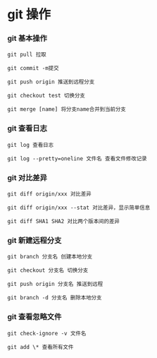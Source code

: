 # git 操作

### git 基本操作

`git pull 拉取`

`git commit -m提交`

`git push origin 推送到远程分支`

`git checkout test 切换分支`

`git merge [name] 将分支name合并到当前分支`

### git 查看日志

`git log 查看日志`

`git log --pretty=oneline 文件名 查看文件修改记录`

### git 对比差异

`git diff origin/xxx 对比差异`

`git diff origin/xxx --stat 对比差异，显示简单信息`

`git diff SHA1 SHA2 对比两个版本间的差异`

### git 新建远程分支

`git branch 分支名 创建本地分支`

`git checkout 分支名 切换分支`

`git push origin 分支名 推送到远程`

`git branch -d 分支名 删除本地分支`

### git 查看忽略文件

`git check-ignore -v 文件名`

`git add \* 查看所有文件`
